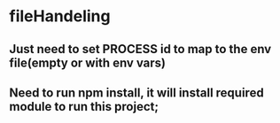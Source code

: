 # fileHandeling

## Just need to set PROCESS id to map to the env file(empty or with env vars)
## Need to run npm install, it will install required module to run this project;
